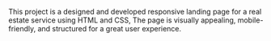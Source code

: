 This project is a designed and developed responsive landing page for a real estate service using HTML and CSS, 
The page is visually appealing, mobile-friendly, and structured for a great user experience.

